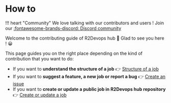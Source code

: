 # How to

!!! heart "Community"
    We love talking with our contributors and users ! Join our
    [:fontawesome-brands-discord: Discord
    community](https://discord.gg/5QKpGqR)

Welcome to the contributing guide of R2Devops hub 🥳 Glad to see you here ! 😀

This page guides you on the right place depending on the kind of contribution
that you want to do:

* If you want to **understand the structure of a job** 👉 [Structure of a
  job](/job-structure/)
* If you want to **suggest a feature, a new job or report a bug** 👉 [Create an
  issue](/create-issue/)
* If you want to **create or update a public job in R2Devops hub repository**
  👉 [Create or update a job](/create-update-job/)
